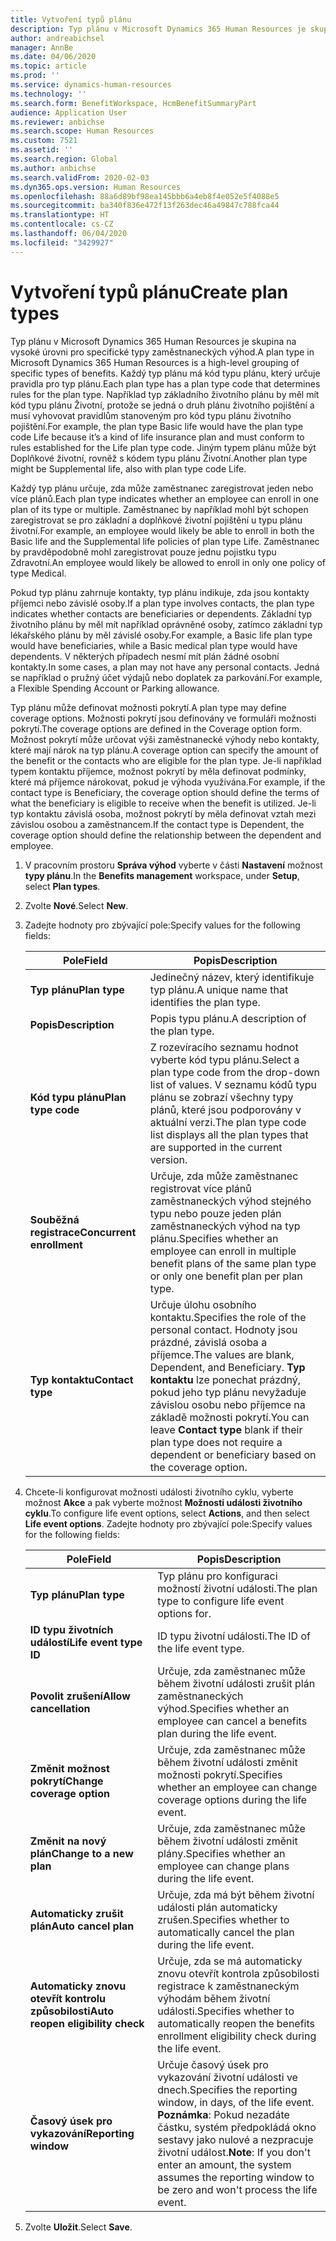 ```yaml
---
title: Vytvoření typů plánu
description: Typ plánu v Microsoft Dynamics 365 Human Resources je skupina na vysoké úrovni pro specifické typy zaměstnaneckých výhod. Každý typ plánu má kód typu plánu, který určuje pravidla pro typ plánu.
author: andreabichsel
manager: AnnBe
ms.date: 04/06/2020
ms.topic: article
ms.prod: ''
ms.service: dynamics-human-resources
ms.technology: ''
ms.search.form: BenefitWorkspace, HcmBenefitSummaryPart
audience: Application User
ms.reviewer: anbichse
ms.search.scope: Human Resources
ms.custom: 7521
ms.assetid: ''
ms.search.region: Global
ms.author: anbichse
ms.search.validFrom: 2020-02-03
ms.dyn365.ops.version: Human Resources
ms.openlocfilehash: 88a6d89bf98ea145bbb6a4eb8f4e052e5f4088e5
ms.sourcegitcommit: ba340f836e472f13f263dec46a49847c788fca44
ms.translationtype: HT
ms.contentlocale: cs-CZ
ms.lasthandoff: 06/04/2020
ms.locfileid: "3429927"
---
```

# <a name="create-plan-types"></a><span data-ttu-id="5a440-104">Vytvoření typů plánu</span><span class="sxs-lookup"><span data-stu-id="5a440-104">Create plan types</span></span>

<span data-ttu-id="5a440-105">Typ plánu v Microsoft Dynamics 365 Human Resources je skupina na vysoké úrovni pro specifické typy zaměstnaneckých výhod.</span><span class="sxs-lookup"><span data-stu-id="5a440-105">A plan type in Microsoft Dynamics 365 Human Resources is a high-level grouping of specific types of benefits.</span></span> <span data-ttu-id="5a440-106">Každý typ plánu má kód typu plánu, který určuje pravidla pro typ plánu.</span><span class="sxs-lookup"><span data-stu-id="5a440-106">Each plan type has a plan type code that determines rules for the plan type.</span></span> <span data-ttu-id="5a440-107">Například typ základního životního plánu by měl mít kód typu plánu Životní, protože se jedná o druh plánu životního pojištění a musí vyhovovat pravidlům stanoveným pro kód typu plánu životního pojištění.</span><span class="sxs-lookup"><span data-stu-id="5a440-107">For example, the plan type Basic life would have the plan type code Life because it’s a kind of life insurance plan and must conform to rules established for the Life plan type code.</span></span> <span data-ttu-id="5a440-108">Jiným typem plánu může být Doplňkové životní, rovněž s kódem typu plánu Životní.</span><span class="sxs-lookup"><span data-stu-id="5a440-108">Another plan type might be Supplemental life, also with plan type code Life.</span></span>

<span data-ttu-id="5a440-109">Každý typ plánu určuje, zda může zaměstnanec zaregistrovat jeden nebo více plánů.</span><span class="sxs-lookup"><span data-stu-id="5a440-109">Each plan type indicates whether an employee can enroll in one plan of its type or multiple.</span></span> <span data-ttu-id="5a440-110">Zaměstnanec by například mohl být schopen zaregistrovat se pro základní a doplňkové životní pojištění u typu plánu životní.</span><span class="sxs-lookup"><span data-stu-id="5a440-110">For example, an employee would likely be able to enroll in both the Basic life and the Supplemental life policies of plan type Life.</span></span> <span data-ttu-id="5a440-111">Zaměstnanec by pravděpodobně mohl zaregistrovat pouze jednu pojistku typu Zdravotní.</span><span class="sxs-lookup"><span data-stu-id="5a440-111">An employee would likely be allowed to enroll in only one policy of type Medical.</span></span>

<span data-ttu-id="5a440-112">Pokud typ plánu zahrnuje kontakty, typ plánu indikuje, zda jsou kontakty příjemci nebo závislé osoby.</span><span class="sxs-lookup"><span data-stu-id="5a440-112">If a plan type involves contacts, the plan type indicates whether contacts are beneficiaries or dependents.</span></span> <span data-ttu-id="5a440-113">Základní typ životního plánu by měl mít například oprávněné osoby, zatímco základní typ lékařského plánu by měl závislé osoby.</span><span class="sxs-lookup"><span data-stu-id="5a440-113">For example, a Basic life plan type would have beneficiaries, while a Basic medical plan type would have dependents.</span></span> <span data-ttu-id="5a440-114">V některých případech nesmí mít plán žádné osobní kontakty.</span><span class="sxs-lookup"><span data-stu-id="5a440-114">In some cases, a plan may not have any personal contacts.</span></span> <span data-ttu-id="5a440-115">Jedná se například o pružný účet výdajů nebo doplatek za parkování.</span><span class="sxs-lookup"><span data-stu-id="5a440-115">For example, a Flexible Spending Account or Parking allowance.</span></span>

<span data-ttu-id="5a440-116">Typ plánu může definovat možnosti pokrytí.</span><span class="sxs-lookup"><span data-stu-id="5a440-116">A plan type may define coverage options.</span></span> <span data-ttu-id="5a440-117">Možnosti pokrytí jsou definovány ve formuláři možnosti pokrytí.</span><span class="sxs-lookup"><span data-stu-id="5a440-117">The coverage options are defined in the Coverage option form.</span></span> <span data-ttu-id="5a440-118">Možnost pokrytí může určovat výši zaměstnanecké výhody nebo kontakty, které mají nárok na typ plánu.</span><span class="sxs-lookup"><span data-stu-id="5a440-118">A coverage option can specify the amount of the benefit or the contacts who are eligible for the plan type.</span></span> <span data-ttu-id="5a440-119">Je-li například typem kontaktu příjemce, možnost pokrytí by měla definovat podmínky, které má příjemce nárokovat, pokud je výhoda využívána.</span><span class="sxs-lookup"><span data-stu-id="5a440-119">For example, if the contact type is Beneficiary, the coverage option should define the terms of what the beneficiary is eligible to receive when the benefit is utilized.</span></span> <span data-ttu-id="5a440-120">Je-li typ kontaktu závislá osoba, možnost pokrytí by měla definovat vztah mezi závislou osobou a zaměstnancem.</span><span class="sxs-lookup"><span data-stu-id="5a440-120">If the contact type is Dependent, the coverage option should define the relationship between the dependent and employee.</span></span> 

1. <span data-ttu-id="5a440-121">V pracovním prostoru **Správa výhod** vyberte v části **Nastavení** možnost **typy plánu**.</span><span class="sxs-lookup"><span data-stu-id="5a440-121">In the **Benefits management** workspace, under **Setup**, select **Plan types**.</span></span>

2. <span data-ttu-id="5a440-122">Zvolte **Nové**.</span><span class="sxs-lookup"><span data-stu-id="5a440-122">Select **New**.</span></span>

3. <span data-ttu-id="5a440-123">Zadejte hodnoty pro zbývající pole:</span><span class="sxs-lookup"><span data-stu-id="5a440-123">Specify values for the following fields:</span></span>

   | <span data-ttu-id="5a440-124">Pole</span><span class="sxs-lookup"><span data-stu-id="5a440-124">Field</span></span> | <span data-ttu-id="5a440-125">Popis</span><span class="sxs-lookup"><span data-stu-id="5a440-125">Description</span></span> |
   | --- | --- |
   | <span data-ttu-id="5a440-126">**Typ plánu**</span><span class="sxs-lookup"><span data-stu-id="5a440-126">**Plan type**</span></span> | <span data-ttu-id="5a440-127">Jedinečný název, který identifikuje typ plánu.</span><span class="sxs-lookup"><span data-stu-id="5a440-127">A unique name that identifies the plan type.</span></span> |
   | <span data-ttu-id="5a440-128">**Popis**</span><span class="sxs-lookup"><span data-stu-id="5a440-128">**Description**</span></span> | <span data-ttu-id="5a440-129">Popis typu plánu.</span><span class="sxs-lookup"><span data-stu-id="5a440-129">A description of the plan type.</span></span> |
   | <span data-ttu-id="5a440-130">**Kód typu plánu**</span><span class="sxs-lookup"><span data-stu-id="5a440-130">**Plan type code**</span></span> | <span data-ttu-id="5a440-131">Z rozevíracího seznamu hodnot vyberte kód typu plánu.</span><span class="sxs-lookup"><span data-stu-id="5a440-131">Select a plan type code from the drop-down list of values.</span></span> <span data-ttu-id="5a440-132">V seznamu kódů typu plánu se zobrazí všechny typy plánů, které jsou podporovány v aktuální verzi.</span><span class="sxs-lookup"><span data-stu-id="5a440-132">The plan type code list displays all the plan types that are supported in the current version.</span></span> |
   | <span data-ttu-id="5a440-133">**Souběžná registrace**</span><span class="sxs-lookup"><span data-stu-id="5a440-133">**Concurrent enrollment**</span></span> | <span data-ttu-id="5a440-134">Určuje, zda může zaměstnanec registrovat více plánů zaměstnaneckých výhod stejného typu nebo pouze jeden plán zaměstnaneckých výhod na typ plánu.</span><span class="sxs-lookup"><span data-stu-id="5a440-134">Specifies whether an employee can enroll in multiple benefit plans of the same plan type or only one benefit plan per plan type.</span></span> |
   | <span data-ttu-id="5a440-135">**Typ kontaktu**</span><span class="sxs-lookup"><span data-stu-id="5a440-135">**Contact type**</span></span> | <span data-ttu-id="5a440-136">Určuje úlohu osobního kontaktu.</span><span class="sxs-lookup"><span data-stu-id="5a440-136">Specifies the role of the personal contact.</span></span> <span data-ttu-id="5a440-137">Hodnoty jsou prázdné, závislá osoba a příjemce.</span><span class="sxs-lookup"><span data-stu-id="5a440-137">The values are blank, Dependent, and Beneficiary.</span></span> <span data-ttu-id="5a440-138">**Typ kontaktu** lze ponechat prázdný, pokud jeho typ plánu nevyžaduje závislou osobu nebo příjemce na základě možnosti pokrytí.</span><span class="sxs-lookup"><span data-stu-id="5a440-138">You can leave **Contact type** blank if their plan type does not require a dependent or beneficiary based on the coverage option.</span></span> |

4. <span data-ttu-id="5a440-139">Chcete-li konfigurovat možnosti události životního cyklu, vyberte možnost **Akce** a pak vyberte možnost **Možnosti události životního cyklu**.</span><span class="sxs-lookup"><span data-stu-id="5a440-139">To configure life event options, select **Actions**, and then select **Life event options**.</span></span> <span data-ttu-id="5a440-140">Zadejte hodnoty pro zbývající pole:</span><span class="sxs-lookup"><span data-stu-id="5a440-140">Specify values for the following fields:</span></span>

   | <span data-ttu-id="5a440-141">Pole</span><span class="sxs-lookup"><span data-stu-id="5a440-141">Field</span></span> | <span data-ttu-id="5a440-142">Popis</span><span class="sxs-lookup"><span data-stu-id="5a440-142">Description</span></span> |
   | --- | --- |
   | <span data-ttu-id="5a440-143">**Typ plánu**</span><span class="sxs-lookup"><span data-stu-id="5a440-143">**Plan type**</span></span> | <span data-ttu-id="5a440-144">Typ plánu pro konfiguraci možností životní události.</span><span class="sxs-lookup"><span data-stu-id="5a440-144">The plan type to configure life event options for.</span></span> |
   | <span data-ttu-id="5a440-145">**ID typu životních událostí**</span><span class="sxs-lookup"><span data-stu-id="5a440-145">**Life event type ID**</span></span> | <span data-ttu-id="5a440-146">ID typu životní události.</span><span class="sxs-lookup"><span data-stu-id="5a440-146">The ID of the life event type.</span></span> |
   | <span data-ttu-id="5a440-147">**Povolit zrušení**</span><span class="sxs-lookup"><span data-stu-id="5a440-147">**Allow cancellation**</span></span> | <span data-ttu-id="5a440-148">Určuje, zda zaměstnanec může během životní události zrušit plán zaměstnaneckých výhod.</span><span class="sxs-lookup"><span data-stu-id="5a440-148">Specifies whether an employee can cancel a benefits plan during the life event.</span></span> |
   | <span data-ttu-id="5a440-149">**Změnit možnost pokrytí**</span><span class="sxs-lookup"><span data-stu-id="5a440-149">**Change coverage option**</span></span> | <span data-ttu-id="5a440-150">Určuje, zda zaměstnanec může během životní události změnit možnosti pokrytí.</span><span class="sxs-lookup"><span data-stu-id="5a440-150">Specifies whether an employee can change coverage options during the life event.</span></span> |
   | <span data-ttu-id="5a440-151">**Změnit na nový plán**</span><span class="sxs-lookup"><span data-stu-id="5a440-151">**Change to a new plan**</span></span> | <span data-ttu-id="5a440-152">Určuje, zda zaměstnanec může během životní události změnit plány.</span><span class="sxs-lookup"><span data-stu-id="5a440-152">Specifies whether an employee can change plans during the life event.</span></span> |
   | <span data-ttu-id="5a440-153">**Automaticky zrušit plán**</span><span class="sxs-lookup"><span data-stu-id="5a440-153">**Auto cancel plan**</span></span> | <span data-ttu-id="5a440-154">Určuje, zda má být během životní události plán automaticky zrušen.</span><span class="sxs-lookup"><span data-stu-id="5a440-154">Specifies whether to automatically cancel the plan during the life event.</span></span> |
   | <span data-ttu-id="5a440-155">**Automaticky znovu otevřít kontrolu způsobilosti**</span><span class="sxs-lookup"><span data-stu-id="5a440-155">**Auto reopen eligibility check**</span></span> | <span data-ttu-id="5a440-156">Určuje, zda se má automaticky znovu otevřít kontrola způsobilosti registrace k zaměstnaneckým výhodám během životní události.</span><span class="sxs-lookup"><span data-stu-id="5a440-156">Specifies whether to automatically reopen the benefits enrollment eligibility check during the life event.</span></span> |
   | <span data-ttu-id="5a440-157">**Časový úsek pro vykazování**</span><span class="sxs-lookup"><span data-stu-id="5a440-157">**Reporting window**</span></span> | <span data-ttu-id="5a440-158">Určuje časový úsek pro vykazování životní události ve dnech.</span><span class="sxs-lookup"><span data-stu-id="5a440-158">Specifies the reporting window, in days, of the life event.</span></span> <span data-ttu-id="5a440-159">**Poznámka**: Pokud nezadáte částku, systém předpokládá okno sestavy jako nulové a nezpracuje životní událost.</span><span class="sxs-lookup"><span data-stu-id="5a440-159">**Note**: If you don't enter an amount, the system assumes the reporting window to be zero and won't process the life event.</span></span> |

5. <span data-ttu-id="5a440-160">Zvolte **Uložit**.</span><span class="sxs-lookup"><span data-stu-id="5a440-160">Select **Save**.</span></span> 
